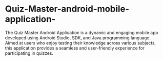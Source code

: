 # Quiz-Master-android-mobile-application-
The Quiz Master Android Application is a dynamic and engaging mobile app developed using Android Studio, SDK, and Java programming language. Aimed at users who enjoy testing their knowledge across various subjects, this application provides a seamless and user-friendly experience for participating in quizzes.
